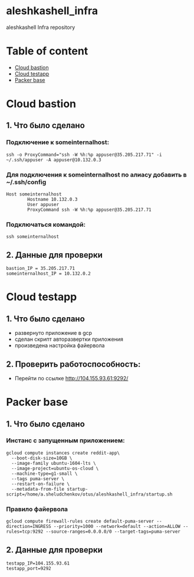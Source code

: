 # aleshkashell_infra
aleshkashell Infra repository

# Table of content
- [Cloud bastion](#cloud-bastion)
- [Cloud testapp](#cloud-testapp)
- [Packer base](#packer-base)

# Cloud bastion

## 1. Что было сделано
### Подключение к someinternalhost:
```
ssh -o ProxyCommand="ssh -W %h:%p appuser@35.205.217.71" -i ~/.ssh/appuser -A appuser@10.132.0.3
```
### Для подключения к someinternalhost по алиасу добавить в ~/.ssh/config
```
Host someinternalhost
        Hostname 10.132.0.3
        User appuser
        ProxyCommand ssh -W %h:%p appuser@35.205.217.71
```
### Подключаться командой:
```
ssh someinternalhost
```
## 2. Данные для проверки
```
bastion_IP = 35.205.217.71
someinternalhost_IP = 10.132.0.2
```

# Cloud testapp

## 1. Что было сделано
- развернуто приложение в gcp
- сделан скрипт авторазвертки приложения
- произведена настройка файервола
## 2. Проверить работоспособность:
- Перейти по ссылке http://104.155.93.61:9292/

# Packer base

## 1. Что было сделано
### Инстанс с запущенным приложением:
```
gcloud compute instances create reddit-app\
  --boot-disk-size=10GB \
  --image-family ubuntu-1604-lts \
  --image-project=ubuntu-os-cloud \
  --machine-type=g1-small \
  --tags puma-server \
  --restart-on-failure \
  --metadata-from-file startup-script=/home/a.sheludchenkov/otus/aleshkashell_infra/startup.sh
```
### Правило файервола
```
gcloud compute firewall-rules create default-puma-server --direction=INGRESS --priority=1000 --network=default --action=ALLOW --rules=tcp:9292 --source-ranges=0.0.0.0/0 --target-tags=puma-server
```
## 2. Данные для проверки
```
testapp_IP=104.155.93.61
testapp_port=9292
```